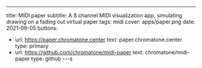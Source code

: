 ---
title: MIDI paper
subtitle: A 8 channel MIDI visualization app, simulating drawing on a fading out virtual paper
tags: midi
cover: apps/paper.png
date: 2021-09-05
buttons:
  - url: https://paper.chromatone.center
    text: paper.chromatone.center
    type: primary
  - url: https://github.com/chromatone/midi-paper
    text: chromatone/midi-paper
    type: github
---s